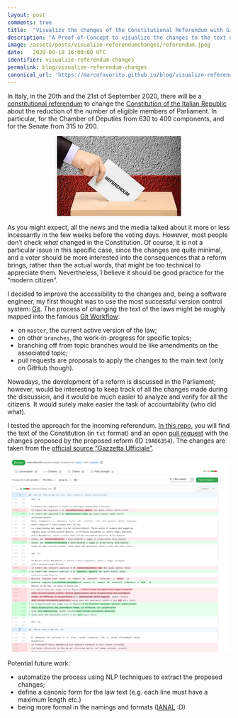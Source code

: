 ```yaml
---
layout: post
comments: true
title:  "Visualize the changes of the Constitutional Referendum with Git/GitHub"
description: "A Proof-of-Concept to visualize the changes to the text of the constitution introduced by the incoming constitutional referendum using Git and GitHub."
image: /assets/posts/visualize-referendumchanges/referendum.jpeg
date:   2020-09-18 16:00:00 UTC
identifier: visualize-referendum-changes
permalink: blog/visualize-referendum-changes
canonical_url: 'https://marcofavorito.github.io/blog/visualize-referendum-changes'
---
```



In Italy, in the 20th and the 21st of September 2020, there will be a 
[constitutional referendum](https://en.wikipedia.org/wiki/2020_Italian_constitutional_referendum)
to change the [Constitution of the Italian Republic](https://en.wikipedia.org/wiki/Constitution_of_Italy) 
about the reduction of the number of eligible members of Parliament.
In particular, for the Chamber of Deputies from 630 to 400 components, and 
for the Senate from 315 to 200.

<p align="center">
  <a href="https://en.wikipedia.org/wiki/2020_Italian_constitutional_referendum">
    <img alt="Referendum." src="/assets/posts/visualize-referendum-changes/referendum.jpeg">
  </a>
</p>
 
As you might expect, all the news and the media talked about it 
more or less incessantly in the few weeks before the voting days. 
However, most people don’t check _what_ changed in the Constitution. 
Of course, it is not a particular issue in this specific case, since 
the changes are quite minimal, and a voter should be more interested 
into the consequences that a reform brings, rather than the actual words, 
that might be too technical to appreciate them. Nevertheless, 
I believe it should be good practice for the “modern citizen”.

I decided to improve the accessibility to the changes and, being a software engineer, 
my first thought was to use the most successful version control system: 
[Git](https://git-scm.com/). The process
of changing the text of the laws might be roughly mapped into 
the famous [Git Workflow](https://nvie.com/posts/a-successful-git-branching-model/):
- on `master`, the current active version of the law; 
- on other `branches`, the work-in-progress for specific topics;
- branching off from topic branches would be like amendments on the associated topic;
- pull requests are proposals to apply the changes to the main text (only on GitHub though).

Nowadays, the development of a reform is discussed in the Parliament; 
however, would be interesting to keep track of all the changes made 
during the discussion, and it would be much easier to analyze and verify 
for all the citizens. It would surely make easier the task of accountability (who did what).

I tested the approach for the incoming referendum. 
[In this repo](https://github.com/marcofavorito/costituzione-della-repubblica-italiana),
you will find the text of the Constitution (in `txt` format) 
and an open [pull request](https://github.com/marcofavorito/costituzione-della-repubblica-italiana/pull/1)
with the changes proposed by the proposed reform (ID `19A06354`).
The changes are taken from the [official source "Gazzetta Ufficiale"](https://www.gazzettaufficiale.it/eli/id/2019/10/12/19A06354/sg).

<p align="center">
  <a href="https://github.com/marcofavorito/costituzione-della-repubblica-italiana/pulls/1">
    <img alt="Changes introduced by the 2020's constitutional reform." src="/assets/posts/visualize-referendum-changes/changes.png">
  </a>
</p>

Potential future work:
- automatize the process using NLP techniques to extract the proposed changes;
- define a canonic form for the law text (e.g. each line must have a maximum length etc.)
- being more formal in the namings and formats ([IANAL](https://en.wikipedia.org/wiki/IANAL) :D) 

